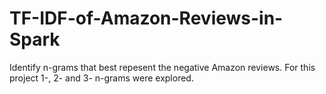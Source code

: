 # TF-IDF-of-Amazon-Reviews-in-Spark

Identify n-grams that best repesent the negative Amazon reviews. For this project 1-, 2- and 3- n-grams were explored.

